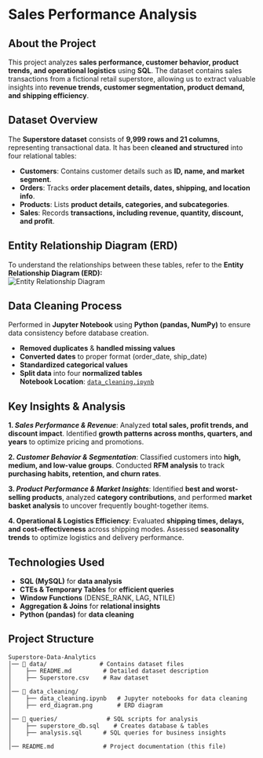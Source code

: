 # **Sales Performance Analysis**

## About the Project
This project analyzes **sales performance, customer behavior, product trends, and operational logistics** using **SQL**. The dataset contains sales transactions from a fictional retail superstore, allowing us to extract valuable insights into **revenue trends, customer segmentation, product demand, and shipping efficiency**.

## Dataset Overview
The **Superstore dataset** consists of **9,999 rows and 21 columns**, representing transactional data. It has been **cleaned and structured** into four relational tables:

- **Customers**: Contains customer details such as **ID, name, and market segment**.
- **Orders**: Tracks **order placement details, dates, shipping, and location info**.
- **Products**: Lists **product details, categories, and subcategories**.
- **Sales**: Records **transactions, including revenue, quantity, discount, and profit**.

## Entity Relationship Diagram (ERD)
To understand the relationships between these tables, refer to the **Entity Relationship Diagram (ERD):**  
![Entity Relationship Diagram](data_cleaning/erd_diagram.png)

## Data Cleaning Process
Performed in **Jupyter Notebook** using **Python (pandas, NumPy)** to ensure data consistency before database creation.
- **Removed duplicates** & **handled missing values**  
- **Converted dates** to proper format (order_date, ship_date)  
- **Standardized categorical values**  
- **Split data** into four **normalized tables**  
**Notebook Location**: [`data_cleaning.ipynb`](data_cleaning/data_cleaning.ipynb)

## Key Insights & Analysis
**1. _Sales Performance & Revenue_**:  Analyzed **total sales, profit trends, and discount impact**. Identified **growth patterns across months, quarters, and years** to optimize pricing and promotions.

**2. _Customer Behavior & Segmentation_**:  Classified customers into **high, medium, and low-value groups**. Conducted **RFM analysis** to track **purchasing habits, retention, and churn rates**.

**3. _Product Performance & Market Insights_**:  Identified **best and worst-selling products**, analyzed **category contributions**, and performed **market basket analysis** to uncover frequently bought-together items.

**4. Operational & Logistics Efficiency**:  Evaluated **shipping times, delays, and cost-effectiveness** across shipping modes. Assessed **seasonality trends** to optimize logistics and delivery performance.

## Technologies Used
- **SQL (MySQL)** for **data analysis**  
- **CTEs & Temporary Tables** for **efficient queries**  
- **Window Functions** (DENSE_RANK, LAG, NTILE)  
- **Aggregation & Joins** for **relational insights**  
- **Python (pandas)** for **data cleaning**  

## Project Structure
```
Superstore-Data-Analytics
│── 📁 data/               # Contains dataset files
│    ├── README.md         # Detailed dataset description
│    ├── Superstore.csv    # Raw dataset
│
│── 📁 data_cleaning/          
│    ├── data_cleaning.ipynb   # Jupyter notebooks for data cleaning
│    ├── erd_diagram.png       # ERD diagram  
│
│── 📁 queries/              # SQL scripts for analysis
│    ├── superstore_db.sql    # Creates database & tables
│    ├── analysis.sql      # SQL queries for business insights
│
│── README.md              # Project documentation (this file)
```
